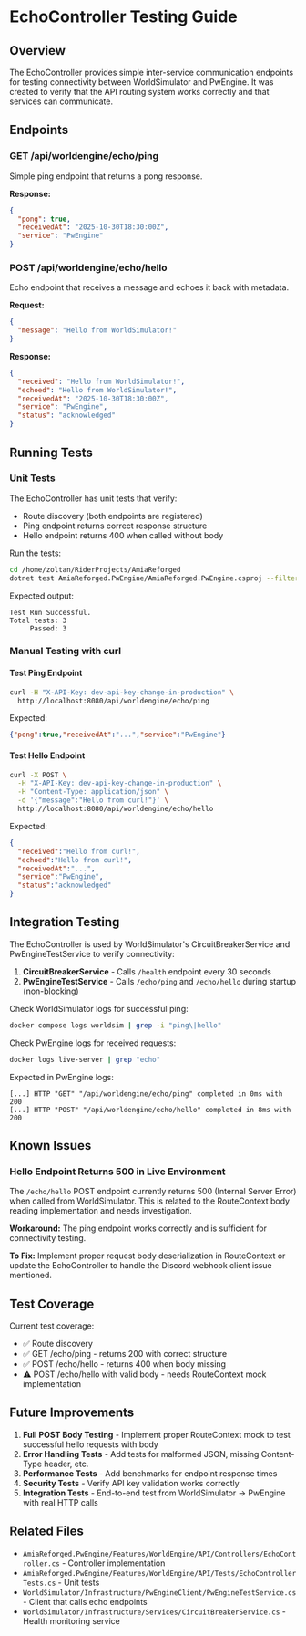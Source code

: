 # EchoController Testing Guide

## Overview

The EchoController provides simple inter-service communication endpoints for testing connectivity between WorldSimulator and PwEngine. It was created to verify that the API routing system works correctly and that services can communicate.

## Endpoints

### GET /api/worldengine/echo/ping

Simple ping endpoint that returns a pong response.

**Response:**
```json
{
  "pong": true,
  "receivedAt": "2025-10-30T18:30:00Z",
  "service": "PwEngine"
}
```

### POST /api/worldengine/echo/hello

Echo endpoint that receives a message and echoes it back with metadata.

**Request:**
```json
{
  "message": "Hello from WorldSimulator!"
}
```

**Response:**
```json
{
  "received": "Hello from WorldSimulator!",
  "echoed": "Hello from WorldSimulator!",
  "receivedAt": "2025-10-30T18:30:00Z",
  "service": "PwEngine",
  "status": "acknowledged"
}
```

## Running Tests

### Unit Tests

The EchoController has unit tests that verify:
- Route discovery (both endpoints are registered)
- Ping endpoint returns correct response structure
- Hello endpoint returns 400 when called without body

Run the tests:
```bash
cd /home/zoltan/RiderProjects/AmiaReforged
dotnet test AmiaReforged.PwEngine/AmiaReforged.PwEngine.csproj --filter "FullyQualifiedName~EchoControllerTests"
```

Expected output:
```
Test Run Successful.
Total tests: 3
     Passed: 3
```

### Manual Testing with curl

#### Test Ping Endpoint
```bash
curl -H "X-API-Key: dev-api-key-change-in-production" \
  http://localhost:8080/api/worldengine/echo/ping
```

Expected:
```json
{"pong":true,"receivedAt":"...","service":"PwEngine"}
```

#### Test Hello Endpoint
```bash
curl -X POST \
  -H "X-API-Key: dev-api-key-change-in-production" \
  -H "Content-Type: application/json" \
  -d '{"message":"Hello from curl!"}' \
  http://localhost:8080/api/worldengine/echo/hello
```

Expected:
```json
{
  "received":"Hello from curl!",
  "echoed":"Hello from curl!",
  "receivedAt":"...",
  "service":"PwEngine",
  "status":"acknowledged"
}
```

## Integration Testing

The EchoController is used by WorldSimulator's CircuitBreakerService and PwEngineTestService to verify connectivity:

1. **CircuitBreakerService** - Calls `/health` endpoint every 30 seconds
2. **PwEngineTestService** - Calls `/echo/ping` and `/echo/hello` during startup (non-blocking)

Check WorldSimulator logs for successful ping:
```bash
docker compose logs worldsim | grep -i "ping\|hello"
```

Check PwEngine logs for received requests:
```bash
docker logs live-server | grep "echo"
```

Expected in PwEngine logs:
```
[...] HTTP "GET" "/api/worldengine/echo/ping" completed in 0ms with 200
[...] HTTP "POST" "/api/worldengine/echo/hello" completed in 8ms with 200
```

## Known Issues

### Hello Endpoint Returns 500 in Live Environment

The `/echo/hello` POST endpoint currently returns 500 (Internal Server Error) when called from WorldSimulator. This is related to the RouteContext body reading implementation and needs investigation.

**Workaround:** The ping endpoint works correctly and is sufficient for connectivity testing.

**To Fix:** Implement proper request body deserialization in RouteContext or update the EchoController to handle the Discord webhook client issue mentioned.

## Test Coverage

Current test coverage:
- ✅ Route discovery
- ✅ GET /echo/ping - returns 200 with correct structure
- ✅ POST /echo/hello - returns 400 when body missing
- ⚠️ POST /echo/hello with valid body - needs RouteContext mock implementation

## Future Improvements

1. **Full POST Body Testing** - Implement proper RouteContext mock to test successful hello requests with body
2. **Error Handling Tests** - Add tests for malformed JSON, missing Content-Type header, etc.
3. **Performance Tests** - Add benchmarks for endpoint response times
4. **Security Tests** - Verify API key validation works correctly
5. **Integration Tests** - End-to-end test from WorldSimulator → PwEngine with real HTTP calls

## Related Files

- `AmiaReforged.PwEngine/Features/WorldEngine/API/Controllers/EchoController.cs` - Controller implementation
- `AmiaReforged.PwEngine/Features/WorldEngine/API/Tests/EchoControllerTests.cs` - Unit tests
- `WorldSimulator/Infrastructure/PwEngineClient/PwEngineTestService.cs` - Client that calls echo endpoints
- `WorldSimulator/Infrastructure/Services/CircuitBreakerService.cs` - Health monitoring service

